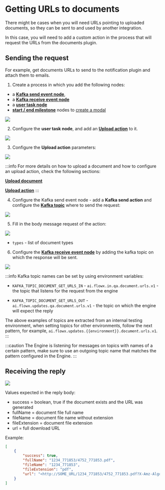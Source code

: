 # Getting URLs to documents

There might be cases when you will need URLs pointing to uploaded documents, so they can be sent to and used by another integration.

In this case, you will need to add a custom action in the process that will request the URLs from the documents plugin.

## Sending the request

For example, get documents URLs to send to the notification plugin and attach them to emails.

1. Create a process in which you add the following nodes: 
* a [**Kafka send event node**](../../../../../building-blocks/node/message-send-received-task-node.md#configuring-a-message-send-task-node),
* a [**Kafka receive event node**](../../../../../building-blocks/node/message-send-received-task-node.md#configuring-a-message-receive-task-node)
* a [**user task node**](../../../../../building-blocks/node/user-task-node.md)
* [**start / end milestone**](../../../../../building-blocks/node/milestone-node.md) nodes to [create a modal](../../../../../building-blocks/node/milestone-node.md#modal)

![](../../../../img/getting_urls_proc.png)

2. Configure the **user task node**, and add an [**Upload action**](../../../../../building-blocks/actions/upload-file-action.md) to it.

![](../../../../img/getting_urls_upload_ac.png)

3. Configure the **Upload action** parameters:

![](../../../../img/getting_urls_upload_params.png)

:::info
For more details on how to upload a document and how to configure an upload action, check the following sections:

[**Upload document**](uploading-a-new-document.md)

[**Upload action**](../../../../../building-blocks/actions/upload-file-action.md)
:::

4. Configure the Kafka send event node - add a **Kafka send action** and configure the [**Kafka topic**](../../../plugins-setup-guide/documents-plugin-setup/documents-plugin-setup.md#kafka-configuration) where to send the request:

![](../../../../img/getting_urls_topic.png)

5. Fill in the body message request of the action:

![](../../../../img/getting_urls_message.png)

* `types` - list of document types


6. Configure the [**Kafka receive event node**](../../../../../building-blocks/node/message-send-received-task-node.md#configuring-a-message-receive-task-node) by adding the kafka topic on which the response will be sent.

![](../../../../img/getting_urls_reply_topic.png)

:::info
Kafka topic names can be set by using environment variables:

* `KAFKA_TOPIC_DOCUMENT_GET_URLS_IN` - `ai.flowx.in.qa.document.urls.v1` - the topic that listens for the request from the engine

* `KAFKA_TOPIC_DOCUMENT_GET_URLS_OUT` - `ai.flowx.updates.qa.document.urls.v1` - the topic on which the engine will expect the reply

The above examples of topics are extracted from an internal testing environment, when setting topics for other environments, follow the next pattern, for example, `ai.flowx.updates.{{environment}}.document.urls.v1`.
:::

:::caution
The Engine is listening for messages on topics with names of a certain pattern, make sure to use an outgoing topic name that matches the pattern configured in the Engine.
:::


## Receiving the reply

![](../../../../img/getting_urls_response.png)

Values expected in the reply body:

* success = boolean, true if the document exists and the URL was generated
* fullName = document file full name
* fileName = document file name without extension
* fileExtension = document file extension
* url = full download URL

Example:

```json
[
    {
        "success": true,
        "fullName": "1234_771853/4752_771853.pdf",
        "fileName": "1234_771853",
        "fileExtension": "pdf",
        "url": "<http://SOME_URL/1234_771853/4752_771853.pdf?X-Amz-Algorithm=SOME_ALGORITHM&X-Amz-Credential=SOME_CREDENTIAL&X-Amz-Date=20210223T113621Z&X-Amz-Expires=604800&X-Amz-SignedHeaders=host&X-Amz-Signature=>"
    }
]
```